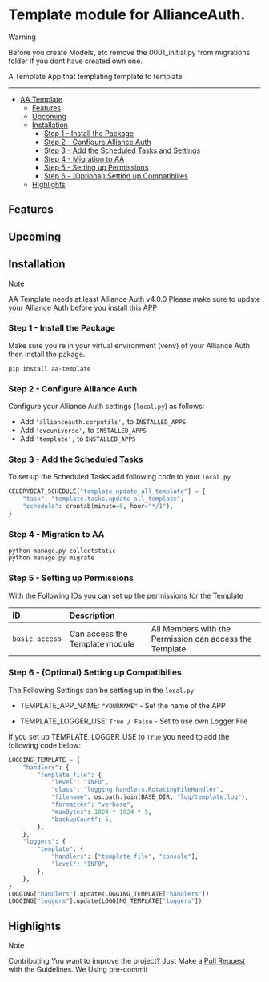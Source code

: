 # Template module for AllianceAuth.<a name="aa-template"></a>

> [!WARNING]
> Before you create Models, etc remove the 0001_initial.py from migrations folder if you dont have created own one.

A Template App that templating template to template

______________________________________________________________________

- [AA Template](#aa-template)
  - [Features](#features)
  - [Upcoming](#upcoming)
  - [Installation](#features)
    - [Step 1 - Install the Package](#step1)
    - [Step 2 - Configure Alliance Auth](#step2)
    - [Step 3 - Add the Scheduled Tasks and Settings](#step3)
    - [Step 4 - Migration to AA](#step4)
    - [Step 5 - Setting up Permissions](#step5)
    - [Step 6 - (Optional) Setting up Compatibilies](#step6)
  - [Highlights](#highlights)

## Features<a name="features"></a>

## Upcoming<a name="upcoming"></a>

## Installation<a name="installation"></a>

> [!NOTE]
> AA Template needs at least Alliance Auth v4.0.0
> Please make sure to update your Alliance Auth before you install this APP

### Step 1 - Install the Package<a name="step1"></a>

Make sure you're in your virtual environment (venv) of your Alliance Auth then install the pakage.

```shell
pip install aa-template
```

### Step 2 - Configure Alliance Auth<a name="step2"></a>

Configure your Alliance Auth settings (`local.py`) as follows:

- Add `'allianceauth.corputils',` to `INSTALLED_APPS`
- Add `'eveuniverse',` to `INSTALLED_APPS`
- Add `'template',` to `INSTALLED_APPS`

### Step 3 - Add the Scheduled Tasks<a name="step3"></a>

To set up the Scheduled Tasks add following code to your `local.py`

```python
CELERYBEAT_SCHEDULE["template_update_all_template"] = {
    "task": "template.tasks.update_all_template",
    "schedule": crontab(minute=0, hour="*/1"),
}
```

### Step 4 - Migration to AA<a name="step4"></a>

```shell
python manage.py collectstatic
python manage.py migrate
```

### Step 5 - Setting up Permissions<a name="step5"></a>

With the Following IDs you can set up the permissions for the Template

| ID             | Description                    |                                                          |
| :------------- | :----------------------------- | :------------------------------------------------------- |
| `basic_access` | Can access the Template module | All Members with the Permission can access the Template. |

### Step 6 - (Optional) Setting up Compatibilies<a name="step6"></a>

The Following Settings can be setting up in the `local.py`

- TEMPLATE_APP_NAME: `"YOURNAME"` - Set the name of the APP

- TEMPLATE_LOGGER_USE: `True / False` - Set to use own Logger File

If you set up TEMPLATE_LOGGER_USE to `True` you need to add the following code below:

```python
LOGGING_TEMPLATE = {
    "handlers": {
        "template_file": {
            "level": "INFO",
            "class": "logging.handlers.RotatingFileHandler",
            "filename": os.path.join(BASE_DIR, "log/template.log"),
            "formatter": "verbose",
            "maxBytes": 1024 * 1024 * 5,
            "backupCount": 5,
        },
    },
    "loggers": {
        "template": {
            "handlers": ["template_file", "console"],
            "level": "INFO",
        },
    },
}
LOGGING["handlers"].update(LOGGING_TEMPLATE["handlers"])
LOGGING["loggers"].update(LOGGING_TEMPLATE["loggers"])
```

## Highlights<a name="highlights"></a>

> [!NOTE]
> Contributing
> You want to improve the project?
> Just Make a [Pull Request](https://github.com/Geuthur/aa-template/pulls) with the Guidelines.
> We Using pre-commit
